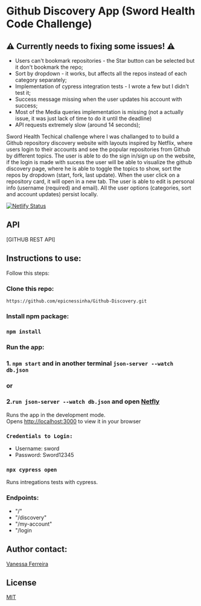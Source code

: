 # Github Discovery App (Sword Health Code Challenge)


##  ⚠️ Currently needs to fixing some issues! ⚠️

- Users can't bookmark repositories - the Star button can be selected but it don't bookmark the repo;
- Sort by dropdown - it works, but affects all the repos instead of each category separately;
- Implementation of cypress integration tests - I wrote a few but I didn't test it;
- Success message missing when the user updates his account with success;
- Most of the Media queries implementation is missing (not a actually issue, it was just lack of time to do it until the deadline)
- API requests extremely slow (around 14 seconds);


Sword Health Techical challenge where I was challanged to to build a Github repository discovery website with layouts inspired by Netflix, where users login to their accounts and see the popular repositories from Github by different topics.
The user is able to do the sign in/sign up on the website, if the login is made with sucess the user will be able to visualize the github discovery page, where he is able to toggle the topics to show, sort the repos by dropdown (start, fork, last update). When the user click on a repository card, it will open in a new tab. The user is able to edit is personal info (username (required) and email). All the user options (categories, sort and account updates) persist locally.


[![Netlify Status](https://api.netlify.com/api/v1/badges/8cf5e631-0a68-4286-b4d5-c3e021ab4cff/deploy-status)](https://githubdiscovery-vanessa.netlify.app/) 
 
## API

[GITHUB REST API]

## Instructions to use:

Follow this steps:

### Clone this repo:

`https://github.com/epicnessinha/Github-Discovery.git`

### Install npm package:

### `npm install`

### Run the app:

### 1. `npm start` and in another terminal `json-server --watch db.json` 
### or
### 2.`run json-server --watch db.json` and open [Netfly](https://githubdiscovery-vanessa.netlify.app/) 

Runs the app in the development mode.\
Opens [http://localhost:3000](http://localhost:3000) to view it in your browser 

### `Credentials to Login:`
- Username: sword
- Password: Sword12345

### `npx cypress open`

Runs intregations tests with cypress.

### Endpoints:

- "/"
- "/discovery"
- "/my-account"
- "/login

## Author contact: 

[Vanessa Ferreira](https://www.linkedin.com/in/vanessabio/)


## License
[MIT](https://choosealicense.com/licenses/mit/)


